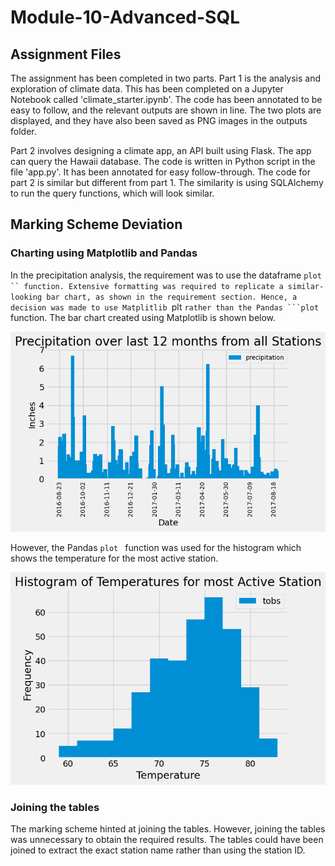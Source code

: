 # Module-10-Advanced-SQL

## Assignment Files

The assignment has been completed in two parts. Part 1 is the analysis and exploration of climate data. This has been completed on a Jupyter Notebook called 'climate_starter.ipynb'. The code has been annotated to be easy to follow, and the relevant outputs are shown in line. The two plots are displayed, and they have also been saved as PNG images in the outputs folder.

Part 2 involves designing a climate app, an API built using Flask. The app can query the Hawaii database. The code is written in Python script in the file 'app.py'. It has been annotated for easy follow-through. The code for part 2 is similar but different from part 1. The similarity is using SQLAlchemy to run the query functions, which will look similar.

## Marking Scheme Deviation

### Charting using Matplotlib and Pandas
In the precipitation analysis, the requirement was to use the dataframe ```plot `` function. Extensive formatting was required to replicate a similar-looking bar chart, as shown in the requirement section. Hence, a decision was made to use Matplitlib ```plt `` rather than the Pandas ```plot `` function. The bar chart created using Matplotlib is shown below. 

![Bar Chart using Matplotlib](output/prcp_12month_all_stations.png)

However, the Pandas ``plot `` function was used for the histogram which shows the temperature for the most active station. 

![Histogram using Pandas plot](output/hist_temp_most_active_station.png)

### Joining the tables
The marking scheme hinted at joining the tables. However, joining the tables was unnecessary to obtain the required results. The tables could have been joined to extract the exact station name rather than using the station ID.
